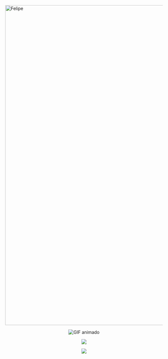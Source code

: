 
<img width="1536" height="1024" alt="Felipe" src="https://github.com/user-attachments/assets/0c1d7a47-0b2e-4496-a33a-89e4298443d7" />


<p align="center">
  <img src="https://github.com/user-attachments/assets/7be19f23-1b74-400e-a9e8-6389bf21a80f" alt="GIF animado" />
</p>




<p align="center">
  <img src="https://github-readme-stats.vercel.app/api?username=Felipe42578468&show_icons=true&theme=radical" />
</p>

<p align="center">
  <img src="https://streak-stats.demolab.com?user=Felipe42578468O&theme=radical&hide_border=true" />
</p>

